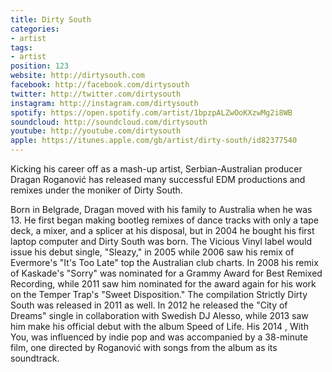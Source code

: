 ```yaml
---
title: Dirty South
categories:
- artist
tags:
- artist
position: 123
website: http://dirtysouth.com
facebook: http://facebook.com/dirtysouth
twitter: http://twitter.com/dirtysouth
instagram: http://instagram.com/dirtysouth
spotify: https://open.spotify.com/artist/1bpzpALZwOoKXzwMg2i8WB
soundcloud: http://soundcloud.com/dirtysouth
youtube: http://youtube.com/dirtysouth
apple: https://itunes.apple.com/gb/artist/dirty-south/id82377540
---
```


Kicking his career off as a mash-up artist, Serbian-Australian producer Dragan Roganović has released many successful EDM productions and remixes under the moniker of Dirty South.

Born in Belgrade, Dragan moved with his family to Australia when he was 13. He first began making bootleg remixes of dance tracks with only a tape deck, a mixer, and a splicer at his disposal, but in 2004 he bought his first laptop computer and Dirty South was born. The Vicious Vinyl label would issue his debut single, "Sleazy," in 2005 while 2006 saw his remix of Evermore's "It's Too Late" top the Australian club charts. In 2008 his remix of Kaskade's "Sorry" was nominated for a Grammy Award for Best Remixed Recording, while 2011 saw him nominated for the award again for his work on the Temper Trap's "Sweet Disposition." The compilation Strictly Dirty South was released in 2011 as well. In 2012 he released the "City of Dreams" single in collaboration with Swedish DJ Alesso, while 2013 saw him make his official debut with the album Speed of Life. His 2014 , With You, was influenced by indie pop and was accompanied by a 38-minute film, one directed by Roganović with songs from the album as its soundtrack.